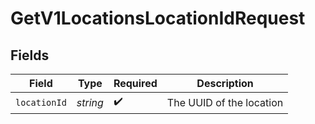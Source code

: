 # GetV1LocationsLocationIdRequest


## Fields

| Field                    | Type                     | Required                 | Description              |
| ------------------------ | ------------------------ | ------------------------ | ------------------------ |
| `locationId`             | *string*                 | :heavy_check_mark:       | The UUID of the location |